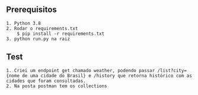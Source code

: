 ## Prerequisitos
    1. Python 3.8
    2. Rodar o requirements.txt
        $ pip install -r requirements.txt
    3. python run.py na raiz

## Test
    1. Criei um endpoint get chamado weather, podendo passar /list?city={nome de uma cidade do Brasil} e /history que retorna histórico com as cidades que foram consultadas.
    2. Na posta postman tem os collections
